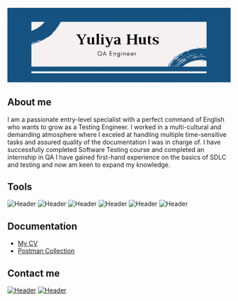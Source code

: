 ![Header](https://github.com/YuliaGuts/YuliaGuts/blob/9d0ad675ed562a833111432446e4575865e21b80/assets/Header%20for%20Git.png)

## About me
I am a passionate entry-level specialist with a perfect command of English who wants to grow as a Testing Engineer. I worked in a multi-cultural and demanding atmosphere where I exceled at handling multiple time-sensitive tasks and assured quality of the documentation I was in charge of. I have successfully completed Software Testing course and completed an internship in QA I have gained first-hand experience on the basics of SDLC and testing and now am keen to expand my knowledge.

## Tools
![Header](https://img.shields.io/badge/Jira-090909?style=for-the-badge&logo=jira&logoColor=136be1)
![Header](https://img.shields.io/badge/Postman-090909?style=for-the-badge&logo=postman&logoColor=f76935)
![Header](https://img.shields.io/badge/DevTools-090909?style=for-the-badge&logo=googlechrome&logoColor=2674f2)
![Header](https://img.shields.io/badge/Github-090909?style=for-the-badge&logo=github&logoColor=8cc4d7)
![Header](https://img.shields.io/badge/AndroidStudio-090909?style=for-the-badge&logo=androidstudio&logoColor=3ad07d)
![Header](https://img.shields.io/badge/SQL-090909?style=for-the-badge&logo=sql&logoColor=00618a)


## Documentation
- [My CV](https://github.com/YuliaGuts/Portfolio/blob/2d2b246f97d68a1bc408d3d3bac7386172fcf29f/Yuliya%20Huts%20-%20CV%20final.pdf)
- [Postman Collection](https://www.postman.com/avionics-geoscientist-84982666/workspace/public-space/collection/21073498-d12f188e-ae04-49ab-a25f-2bf8eb2d6f2f?action=share&creator=21073498)


## Contact me
[![Header](https://img.shields.io/badge/Telegram-090909?style=for-the-badge&logo=telegram&logoColor=31a5db)](https://t.me/yulia_gutz)
[![Header](https://img.shields.io/badge/Linkedin-090909?style=for-the-badge&logo=linkedin&logoColor=0073b1)](https://www.linkedin.com/in/yuliyahuts21/)